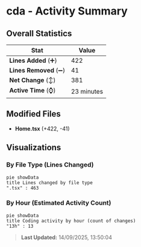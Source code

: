 # cda - Activity Summary 

## Overall Statistics

| Stat                   | Value                                                             |
| ---------------------- | ----------------------------------------------------------------- |
| **Lines Added** (➕)   | 422                                          |
| **Lines Removed** (➖) | 41                                        |
| **Net Change** (↕)    | 381                |
| **Active Time** (⌚)   | 23 minutes |


## Modified Files
- **Home.tsx** (+422, -41)

## Visualizations

### By File Type (Lines Changed)

```mermaid
pie showData
title Lines changed by file type
".tsx" : 463
```

### By Hour (Estimated Activity Count)

```mermaid
pie showData
title Coding activity by hour (count of changes)
"13h" : 13
```


> **Last Updated:** 14/09/2025, 13:50:04